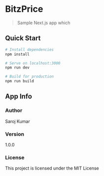 # BitzPrice

> Sample Next.js app which 

## Quick Start

``` bash
# Install dependencies
npm install

# Serve on localhost:3000
npm run dev

# Build for production
npm run build
```

## App Info

### Author

Saroj Kumar

### Version

1.0.0

### License

This project is licensed under the MIT License
